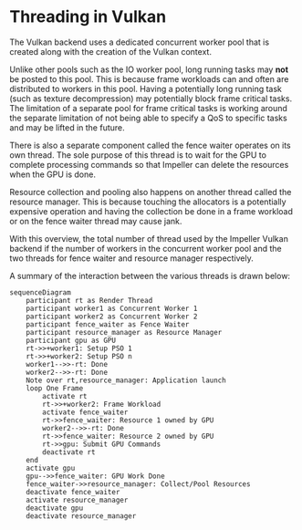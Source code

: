 # Threading in Vulkan

The Vulkan backend uses a dedicated concurrent worker pool that is created along
with the creation of the Vulkan context.

Unlike other pools such as the IO worker pool, long running tasks may **not** be
posted to this pool. This is because frame workloads can and often are
distributed to workers in this pool. Having a potentially long running task
(such as texture decompression) may potentially block frame critical tasks. The
limitation of a separate pool for frame critical tasks is working around the
separate limitation of not being able to specify a QoS to specific tasks and may
be lifted in the future.

There is also a separate component called the fence waiter operates on its own
thread. The sole purpose of this thread is to wait for the GPU to complete
processing commands so that Impeller can delete the resources when the GPU is
done.

Resource collection and pooling also happens on another thread called the
resource manager. This is because touching the allocators is a potentially
expensive operation and having the collection be done in a frame workload or on
the fence waiter thread may cause jank.

With this overview, the total number of thread used by the Impeller Vulkan
backend if the number of workers in the concurrent worker pool and the two
threads for fence waiter and resource manager respectively.

A summary of the interaction between the various threads is drawn below:


```mermaid
sequenceDiagram
    participant rt as Render Thread
    participant worker1 as Concurrent Worker 1
    participant worker2 as Concurrent Worker 2
    participant fence_waiter as Fence Waiter
    participant resource_manager as Resource Manager
    participant gpu as GPU
    rt->>+worker1: Setup PSO 1
    rt->>+worker2: Setup PSO n
    worker1-->>-rt: Done
    worker2-->>-rt: Done
    Note over rt,resource_manager: Application launch
    loop One Frame
        activate rt
        rt->>+worker2: Frame Workload
        activate fence_waiter
        rt->>fence_waiter: Resource 1 owned by GPU
        worker2-->>-rt: Done
        rt->>fence_waiter: Resource 2 owned by GPU
        rt->>gpu: Submit GPU Commands
        deactivate rt
    end
    activate gpu
    gpu-->>fence_waiter: GPU Work Done
    fence_waiter->>resource_manager: Collect/Pool Resources
    deactivate fence_waiter
    activate resource_manager
    deactivate gpu
    deactivate resource_manager
```
